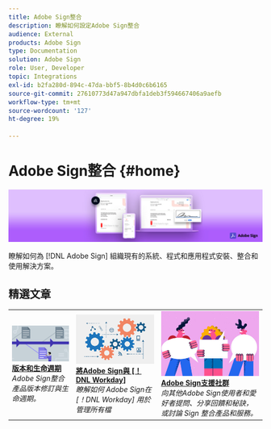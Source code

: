 ```yaml
---
title: Adobe Sign整合
description: 瞭解如何設定Adobe Sign整合
audience: External
products: Adobe Sign
type: Documentation
solution: Adobe Sign
role: User, Developer
topic: Integrations
exl-id: b2fa280d-894c-47da-bbf5-8b4d0c6b6165
source-git-commit: 27610773d47a947dbfa1deb3f594667406a9aefb
workflow-type: tm+mt
source-wordcount: '127'
ht-degree: 19%

---
```


# Adobe Sign整合 {#home}

![旗幟](images/sign-banner.png)

瞭解如何為 [!DNL Adobe Sign] 組織現有的系統、程式和應用程式安裝、整合和使用解決方案。

## 精選文章

<table style="table-layout:fixed">
<tr>
  <td>
    <a href="versions.md">
    <img alt="商機" src="images/versions.png"/>
    </a>
    <div>
    <a href="versions.md"><strong>版本和生命週期</strong></a>
    </div>
    <em>Adobe Sign整合產品版本修訂與生命週期。</em>
    <br>
  </td>
  <td>
    <a href="workday/tutorial-video.md">
    <img alt="將Adobe Sign與 [！DNL Workday]" src="images/wd-integration.png"/>
    </a>
    <div>
    <a href="workday/tutorial-video.md"><strong>將Adobe Sign與 [！DNL Workday]</strong></a>
    </div>
    <em>瞭解如何 Adobe Sign在 [！DNL Workday] 用於管理所有檔</em>
  </td>
  <td>
    <a href="https://community.adobe.com/t5/adobe-sign/bd-p/adobe-sign?page=1&amp;sort=latest_replies&amp;filter=all">
    <img alt="Adobe Sign支援社群" src="images/sign-forum.png"/>
    </a>
    <div>
    <a href="https://community.adobe.com/t5/adobe-sign/bd-p/adobe-sign?page=1&amp;sort=latest_replies&amp;filter=all"><strong>Adobe Sign支援社群</strong></a>
    </div>
    <em>向其他Adobe Sign使用者和愛好者提問、分享回饋和秘訣，或討論 Sign 整合產品和服務。</em>
    <br>
  </td>
</tr>
</table>
